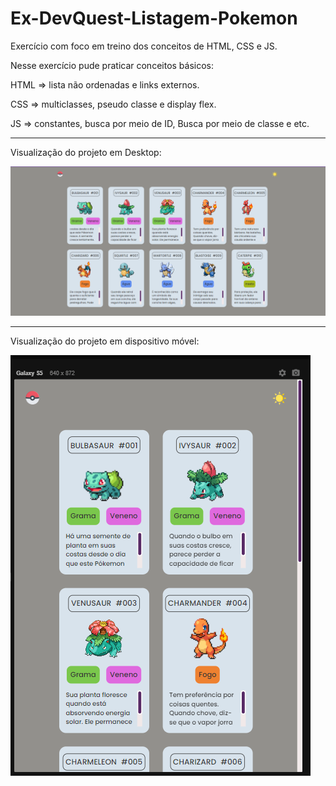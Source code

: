 # Ex-DevQuest-Listagem-Pokemon
Exercício com foco em treino dos conceitos de HTML, CSS e JS.

Nesse exercício pude praticar conceitos básicos:

HTML => lista não ordenadas e links externos.

CSS => multiclasses, pseudo classe e display flex.

JS => constantes, busca por meio de ID, Busca por meio de classe e etc.

<hr>

Visualização do projeto em Desktop:

![Versão desktop](https://github.com/Poliana-llima/Ex-DevQuest-Listagem-Pokemon/blob/main/Mod-Desktop.png)

<hr>

Visualização do projeto em dispositivo móvel:

![Versão mobile](https://github.com/Poliana-llima/Ex-DevQuest-Listagem-Pokemon/blob/main/Mod-Mobile.png)
